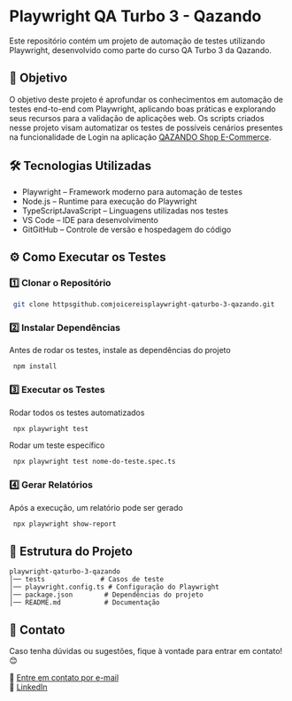 # Playwright QA Turbo 3 - Qazando

Este repositório contém um projeto de automação de testes utilizando Playwright, desenvolvido como parte do curso QA Turbo 3 da Qazando.

## 📌 Objetivo
O objetivo deste projeto é aprofundar os conhecimentos em automação de testes end-to-end com Playwright, aplicando boas práticas e explorando seus recursos para a validação de aplicações web.
Os scripts criados nesse projeto visam automatizar os testes de possíveis cenários presentes na funcionalidade de Login na aplicação [QAZANDO Shop E-Commerce](https://automationpratice.com.br/).

## 🛠️ Tecnologias Utilizadas
- Playwright – Framework moderno para automação de testes
- Node.js – Runtime para execução do Playwright
- TypeScriptJavaScript – Linguagens utilizadas nos testes
- VS Code – IDE para desenvolvimento
- GitGitHub – Controle de versão e hospedagem do código

## ⚙️ Como Executar os Testes

### 1️⃣ Clonar o Repositório
```sh
 git clone httpsgithub.comjoicereisplaywright-qaturbo-3-qazando.git
```

### 2️⃣ Instalar Dependências
Antes de rodar os testes, instale as dependências do projeto
```sh
 npm install
```

### 3️⃣ Executar os Testes
Rodar todos os testes automatizados
```sh
 npx playwright test
```
Rodar um teste específico
```sh
 npx playwright test nome-do-teste.spec.ts
```

### 4️⃣ Gerar Relatórios
Após a execução, um relatório pode ser gerado
```sh
 npx playwright show-report
```

## 📂 Estrutura do Projeto
```
playwright-qaturbo-3-qazando
│── tests              # Casos de teste
│── playwright.config.ts # Configuração do Playwright
│── package.json        # Dependências do projeto
│── README.md           # Documentação
```

## 📢 Contato
Caso tenha dúvidas ou sugestões, fique à vontade para entrar em contato! 😊

📧 [Entre em contato por e-mail](joice.jdosreis@gmail.com)  
🔗 [LinkedIn](https://www.linkedin.com/in/joice-meriele-reis/)
